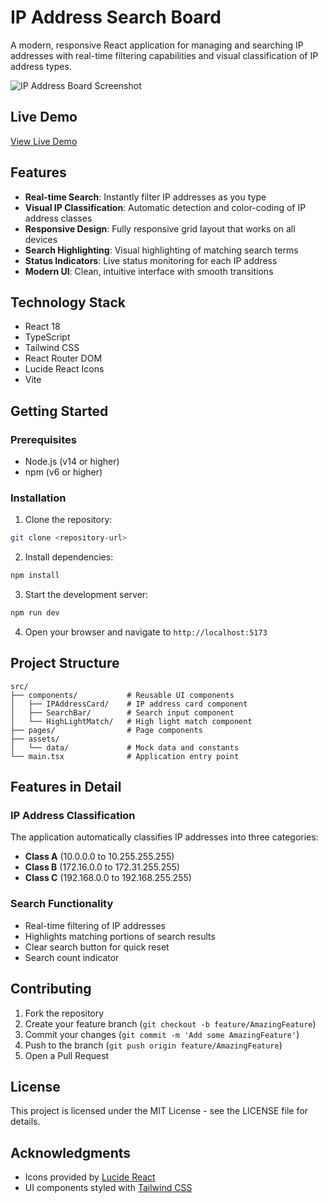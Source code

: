 # IP Address Search Board

A modern, responsive React application for managing and searching IP addresses with real-time filtering capabilities and visual classification of IP address types.

![IP Address Board Screenshot](./src/assets/Screenshot.png)

## Live Demo

[View Live Demo](https://ip-address-search-board.vercel.app)

## Features

- **Real-time Search**: Instantly filter IP addresses as you type
- **Visual IP Classification**: Automatic detection and color-coding of IP address classes
- **Responsive Design**: Fully responsive grid layout that works on all devices
- **Search Highlighting**: Visual highlighting of matching search terms
- **Status Indicators**: Live status monitoring for each IP address
- **Modern UI**: Clean, intuitive interface with smooth transitions

## Technology Stack

- React 18
- TypeScript
- Tailwind CSS
- React Router DOM
- Lucide React Icons
- Vite

## Getting Started

### Prerequisites

- Node.js (v14 or higher)
- npm (v6 or higher)

### Installation

1. Clone the repository:
```bash
git clone <repository-url>
```

2. Install dependencies:
```bash
npm install
```

3. Start the development server:
```bash
npm run dev
```

4. Open your browser and navigate to `http://localhost:5173`

## Project Structure

```
src/
├── components/           # Reusable UI components
│   ├── IPAddressCard/    # IP address card component
│   ├── SearchBar/        # Search input component
│   └── HighLightMatch/   # High light match component
├── pages/                # Page components
├── assets/               
│   └── data/             # Mock data and constants 
└── main.tsx              # Application entry point
```

## Features in Detail

### IP Address Classification

The application automatically classifies IP addresses into three categories:
- **Class A** (10.0.0.0 to 10.255.255.255)
- **Class B** (172.16.0.0 to 172.31.255.255)
- **Class C** (192.168.0.0 to 192.168.255.255)

### Search Functionality

- Real-time filtering of IP addresses
- Highlights matching portions of search results
- Clear search button for quick reset
- Search count indicator

## Contributing

1. Fork the repository
2. Create your feature branch (`git checkout -b feature/AmazingFeature`)
3. Commit your changes (`git commit -m 'Add some AmazingFeature'`)
4. Push to the branch (`git push origin feature/AmazingFeature`)
5. Open a Pull Request

## License

This project is licensed under the MIT License - see the LICENSE file for details.

## Acknowledgments

- Icons provided by [Lucide React](https://lucide.dev)
- UI components styled with [Tailwind CSS](https://tailwindcss.com)